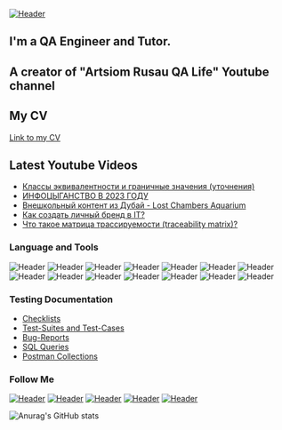 [![Header](https://github.com/artichokeee/artichokeee/blob/main/assets/Frame%20635%20(3).png)](https://artsiomrusau.com/)
## I'm a QA Engineer and Tutor. 
## A creator of "Artsiom Rusau QA Life" Youtube channel 
## My CV
[Link to my CV](https://drive.google.com/file/d/1HaeXlUL-Wttj7Vw5niHmE1ggbuYMVVBs/view?usp=sharing/)

## Latest Youtube Videos

<!-- YOUTUBE:START -->
- [Классы эквивалентности и граничные значения &lpar;уточнения&rpar;](https://www.youtube.com/watch?v=NQBi716WCOU)
- [ИНФОЦЫГАНСТВО В 2023 ГОДУ](https://www.youtube.com/watch?v=JWS_9LrBgiw)
- [Внешкольный контент из Дубай - Lost Chambers Aquarium](https://www.youtube.com/watch?v=yQ8QENO4T6w)
- [Как создать личный бренд в IT?](https://www.youtube.com/watch?v=k3rEiWdCtcU)
- [Что такое матрица трассируемости &lpar;traceability matrix&rpar;?](https://www.youtube.com/watch?v=rXJdX236ADM)
<!-- YOUTUBE:END -->

### Language and Tools
![Header](https://img.shields.io/badge/Jira-090909?style=for-the-badge&logo=jira&logoColor=136be1)
![Header](https://img.shields.io/badge/Postman-090909?style=for-the-badge&logo=postman&logoColor=f76935)
![Header](https://img.shields.io/badge/Swagger-090909?style=for-the-badge&logo=swagger&logoColor=7ede2b)
![Header](https://img.shields.io/badge/Github-090909?style=for-the-badge&logo=github&logoColor=8cc4d7)
![Header](https://img.shields.io/badge/AzureDevops-090909?style=for-the-badge&logo=azuredevops&logoColor=0074d0)
![Header](https://img.shields.io/badge/Figma-090909?style=for-the-badge&logo=figma&logoColor=7d5fa6)
![Header](https://img.shields.io/badge/Jenkins-090909?style=for-the-badge&logo=jenkins&logoColor=f7f7f7)
![Header](https://img.shields.io/badge/MySQL-090909?style=for-the-badge&logo=mysql&logoColor=00618a)
![Header](https://img.shields.io/badge/MongoDB-090909?style=for-the-badge&logo=mongodb&logoColor=4aa73c)
![Header](https://img.shields.io/badge/DevTools-090909?style=for-the-badge&logo=googlechrome&logoColor=2674f2)
![Header](https://img.shields.io/badge/AndroidStudio-090909?style=for-the-badge&logo=androidstudio&logoColor=3ad07d)
![Header](https://img.shields.io/badge/TestRail-090909?style=for-the-badge&logo=&logoColor=71b556)
![Header](https://img.shields.io/badge/Fiddler-090909?style=for-the-badge&logo=fiddler&logoColor=8cc4d7)
![Header](https://img.shields.io/badge/CharlesProxy-090909?style=for-the-badge&logo=charlesproxy&logoColor=8cc4d7)

### Testing Documentation

- [Checklists](https://github.com/artichokeee/checklist)
- [Test-Suites and Test-Cases](https://github.com/artichokeee/test-cases)
- [Bug-Reports](https://github.com/artichokeee/bug-reports)
- [SQL Queries](https://github.com/artichokeee/SQL)
- [Postman Collections](https://github.com/artichokeee/postman)

### Follow Me
[![Header](https://img.shields.io/badge/Youtube-090909?style=for-the-badge&logo=youtube&logoColor=f70000)](https://www.youtube.com/ArtsiomRusauQALife?sub_confirmation=1)
[![Header](https://img.shields.io/badge/Instagram-090909?style=for-the-badge&logo=instagram&logoColor=9939a3)](https://www.instagram.com/rusau.qalife/)
[![Header](https://img.shields.io/badge/Telegram-090909?style=for-the-badge&logo=telegram&logoColor=31a5db)](https://t.me/qachanell)
[![Header](https://img.shields.io/badge/Twitter-090909?style=for-the-badge&logo=twitter&logoColor=1c96e8)](https://twitter.com/rusau_qa)
[![Header](https://img.shields.io/badge/Linkedin-090909?style=for-the-badge&logo=linkedin&logoColor=0073b1)](https://www.linkedin.com/in/artsiomrusau/)

![Anurag's GitHub stats](https://github-readme-stats.vercel.app/api?username=artichokeee&show_icons=true&theme=radical)